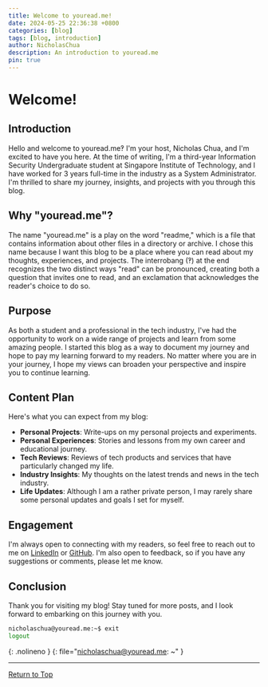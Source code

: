 ```yaml
---
title: Welcome to youread.me!
date: 2024-05-25 22:36:38 +0800
categories: [blog]
tags: [blog, introduction]
author: NicholasChua
description: An introduction to youread.me
pin: true
---
```


# Welcome!

## Introduction
Hello and welcome to youread.me‽ I'm your host, Nicholas Chua, and I'm excited to have you here. At the time of writing, I'm a third-year Information Security Undergraduate student at Singapore Institute of Technology, and I have worked for 3 years full-time in the industry as a System Administrator. I'm thrilled to share my journey, insights, and projects with you through this blog.

## Why "youread.me"?
The name "youread.me" is a play on the word "readme," which is a file that contains information about other files in a directory or archive. I chose this name because I want this blog to be a place where you can read about my thoughts, experiences, and projects. The interrobang (‽) at the end recognizes the two distinct ways "read" can be pronounced, creating both a question that invites one to read, and an exclamation that acknowledges the reader's choice to do so.

## Purpose
As both a student and a professional in the tech industry, I've had the opportunity to work on a wide range of projects and learn from some amazing people. I started this blog as a way to document my journey and hope to pay my learning forward to my readers. No matter where you are in your journey, I hope my views can broaden your perspective and inspire you to continue learning.

## Content Plan
Here's what you can expect from my blog:
- **Personal Projects**: Write-ups on my personal projects and experiments.
- **Personal Experiences**: Stories and lessons from my own career and educational journey.
- **Tech Reviews**: Reviews of tech products and services that have particularly changed my life.
- **Industry Insights**: My thoughts on the latest trends and news in the tech industry.
- **Life Updates**: Although I am a rather private person, I may rarely share some personal updates and goals I set for myself.

## Engagement
I'm always open to connecting with my readers, so feel free to reach out to me on [LinkedIn](https://www.linkedin.com/in/nicholaschua-infosec) or [GitHub](https://www.github.com/NicholasChua). I'm also open to feedback, so if you have any suggestions or comments, please let me know.

## Conclusion
Thank you for visiting my blog! Stay tuned for more posts, and I look forward to embarking on this journey with you.

```bash
nicholaschua@youread.me:~$ exit
logout
```
{: .nolineno }
{: file="nicholaschua@youread.me: ~" }

---

[Return to Top](#welcome)